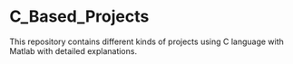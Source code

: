 # C_Based_Projects
This repository contains different kinds of projects using C language with Matlab with detailed explanations.


